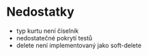 # Nedostatky
- typ kurtu není číselník
- nedostatečné pokrytí testů
- delete není implementovaný jako soft-delete
